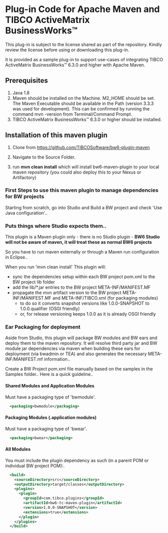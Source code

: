 # Plug-in Code for Apache Maven and TIBCO ActiveMatrix BusinessWorks™

This plug-in is subject to the license shared as part of the repository. Kindly review the license before using or downloading this plug-in.

It is provided as a sample plug-in to support use-cases of integrating TIBCO ActiveMatrix BusinessWorks™ 6.3.0 and higher with Apache Maven.

## Prerequisites

1. Java 1.8
2. Maven should be installed on the Machine. M2_HOME should be set. The Maven Executable should be available in the Path (version 3.3.3 was used for development).
This can be confirmed by running the command mvn -version from Terminal/Command Prompt.
3. TIBCO ActiveMatrix BusinessWorks™ 6.3.0 or higher should be installed.

## Installation of this maven plugin

1. Clone from https://github.com/TIBCOSoftware/bw6-plugin-maven

2. Navigate to the Source Folder.

3. run **mvn clean install** which will install bw6-maven-plugin to your local maven repository (you could also deploy this to your Nexus or Artifactory)


### First Steps to use this maven plugin to manage dependencies for  BW projects

Starting from scratch, go into Studio and Build a BW project and check 'Use Java configuration'.. 

### Puts things where Studio expects them..
This plugin is a Maven plugin only - there is no Studio plugin - 
**BW6 Studio will not be aware of maven, it will treat these as normal BW6 projects** 

So you have to run maven externally or through a Maven run configuration in Eclipse..

When you run 'mvn clean install' This plugin will:
- sync the dependencies setup within each BW project pom.xml to the BW project lib folder
- add the lib/*.jar entries to the BW project META-INF/MANIFEST.MF
- propagate the mvn artifact version to the BW project META-INF/MANIFEST.MF and META-INF/TIBCO.xml (for packaging modules)
	- to do so it converts snapshot versions like 1.0.0-SNAPSHOT to 1.0.0.qualifier (OSGI friendly)
	- or, for release versioning keeps 1.0.0 as it is already OSGI friendly

### Ear Packaging for deployment
Aside from Studio, this plugin will package BW modules and BW ears and deploy them to the maven repository. 
It will resolve third party jar and BW module jar dependencies via maven when building these ears for deployment (via bwadmin or TEA) and also generates the necessary META-INF/MANIFEST.mf information..

Create a BW Project pom.xml file manually based on the samples in the Samples folder..
Here is a quick guideline..

#### Shared Modules and Application Modules
Must have a packaging type of 'bwmodule'.

```xml
  <packaging>bwmodule</packaging>
```

#### Packaging Modules (.application modules) 
Must have a packaging type of 'bwear'.

```xml
  <packaging>bwear</packaging>
```

#### All Modules
You must include the plugin dependency as such (in a parent POM or individual BW project POM):.

```xml
  <build>
    <sourceDirectory>src</sourceDirectory>
    <outputDirectory>target/classes</outputDirectory>
    <plugins>
      <plugin>
        <groupId>com.tibco.plugins</groupId>
        <artifactId>bw6-tc-maven-plugin</artifactId>
        <version>1.0.0-SNAPSHOT</version>
        <extensions>true</extensions>
      </plugin>
    </plugins>
  </build>

```

